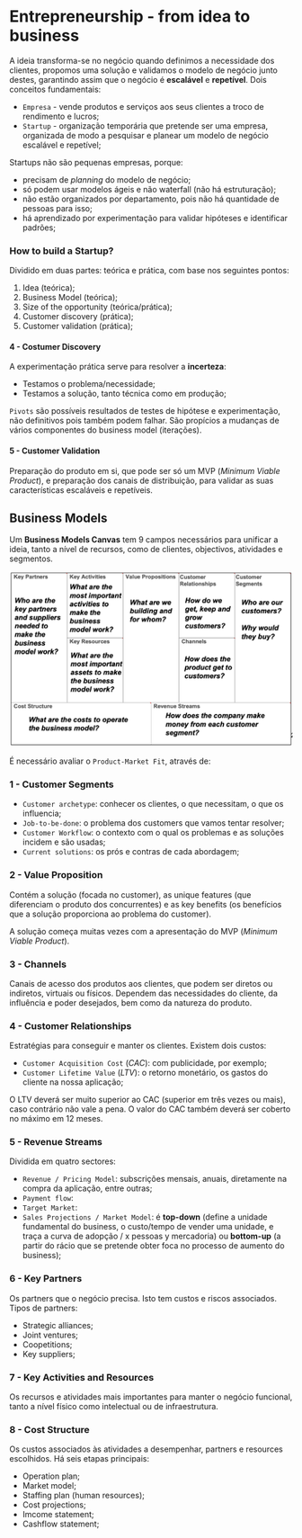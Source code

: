 # Entrepreneurship - from idea to business

A ideia transforma-se no negócio quando definimos a necessidade dos clientes, propomos uma solução e validamos o modelo de negócio junto destes, garantindo assim que o negócio é **escalável** e **repetível**. Dois conceitos fundamentais:

- `Empresa` - vende produtos e serviços aos seus clientes a troco de rendimento e lucros;
- `Startup` - organização temporária que pretende ser uma empresa, organizada de modo a pesquisar e planear um modelo de negócio escalável e repetível;

Startups não são pequenas empresas, porque:

- precisam de *planning* do modelo de negócio;
- só podem usar modelos ágeis e não waterfall (não há estruturação);
- não estão organizados por departamento, pois não há quantidade de pessoas para isso;
- há aprendizado por experimentação para validar hipóteses e identificar padrões;

### How to build a Startup?

Dividido em duas partes: teórica e prática, com base nos seguintes pontos:

1. Idea (teórica);
2. Business Model (teórica);
3. Size of the opportunity (teórica/prática);
4. Customer discovery (prática);
5. Customer validation (prática);

#### 4 - Costumer Discovery

A experimentação prática serve para resolver a **incerteza**:

- Testamos o problema/necessidade;
- Testamos a solução, tanto técnica como em produção;

`Pivots` são possíveis resultados de testes de hipótese e experimentação, não definitivos pois também podem falhar. São propícios a mudanças de vários componentes do business model (iterações). 

#### 5 - Customer Validation

Preparação do produto em si, que pode ser só um MVP (*Minimum Viable Product*), e preparação dos canais de distribuição, para validar as suas características escaláveis e repetíveis.

## Business Models

Um **Business Models Canvas** tem 9 campos necessários para unificar a ideia, tanto a nível de recursos, como de clientes, objectivos, atividades e segmentos. 

![Business Model](../Images/Business%20Model.png)

É necessário avaliar o `Product-Market Fit`, através de:

### 1 - Customer Segments

- `Customer archetype`: conhecer os clientes, o que necessitam, o que os influencia;
- `Job-to-be-done`: o problema dos customers que vamos tentar resolver;
- `Customer Workflow`: o contexto com o qual os problemas e as soluções incidem e são usadas;
- `Current solutions`: os prós e contras de cada abordagem;

### 2 - Value Proposition

Contém a solução (focada no customer), as unique features (que diferenciam o produto dos concurrentes) e as key benefits (os benefícios que a solução proporciona ao problema do customer).

A solução começa muitas vezes com a apresentação do MVP (*Minimum Viable Product*).

### 3 - Channels

Canais de acesso dos produtos aos clientes, que podem ser diretos ou indiretos, virtuais ou físicos. Dependem das necessidades do cliente, da influência e poder desejados, bem como da natureza do produto.

### 4 - Customer Relationships

Estratégias para conseguir e manter os clientes. Existem dois custos:

- `Customer Acquisition Cost` (*CAC*): com publicidade, por exemplo;
- `Customer Lifetime Value` (*LTV*): o retorno monetário, os gastos do cliente na nossa aplicação;

O LTV deverá ser muito superior ao CAC (superior em três vezes ou mais), caso contrário não vale a pena. O valor do CAC também deverá ser coberto no máximo em 12 meses.

### 5 - Revenue Streams

Dividida em quatro sectores:

- `Revenue / Pricing Model`: subscrições mensais, anuais, diretamente na compra da aplicação, entre outras;
- `Payment flow`: 
- `Target Market`: 
- `Sales Projections / Market Model`: é **top-down** (define a unidade fundamental do business, o custo/tempo de vender uma unidade, e traça a curva de adopção / x pessoas y mercadoria) ou **bottom-up** (a partir do rácio que se pretende obter foca no processo de aumento do business);

### 6 - Key Partners

Os partners que o negócio precisa. Isto tem custos e riscos associados. Tipos de partners:

- Strategic alliances;
- Joint ventures;
- Coopetitions;
- Key suppliers;

### 7 - Key Activities and Resources

Os recursos e atividades mais importantes para manter o negócio funcional, tanto a nível físico como intelectual ou de infraestrutura.

### 8 - Cost Structure

Os custos associados às atividades a desempenhar, partners e resources escolhidos. Há seis etapas principais:

- Operation plan;
- Market model;
- Staffing plan (human resources);
- Cost projections;
- Imcome statement;
- Cashflow statement;